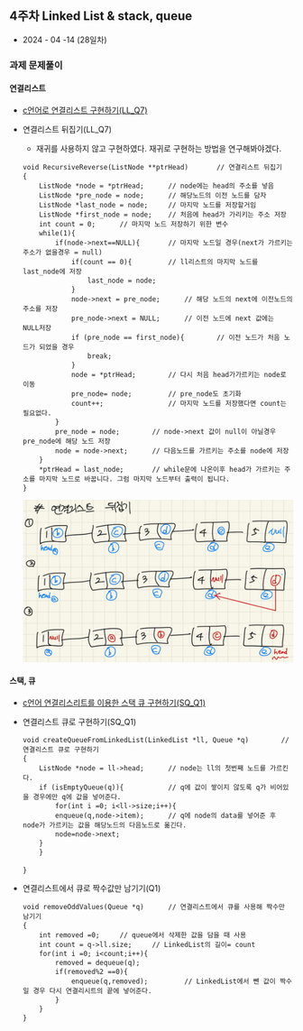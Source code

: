 ## 4주차 Linked List & stack, queue

* 2024 - 04 -14 (28일차)   

### 과제 문제풀이    

#### 연결리스트     

* [c언어로 연결리스트 구현하기(LL_Q7)](https://github.com/dongyeoppp/Data-Structures/tree/master/Linked_List)    

* 연결리스트 뒤집기(LL_Q7)        
    * 재귀를 사용하지 않고 구현하였다. 재귀로 구현하는 방법을 연구해봐야겠다.   
    ```
    void RecursiveReverse(ListNode **ptrHead)		// 연결리스트 뒤집기  
    {
        ListNode *node = *ptrHead;		// node에는 head의 주소를 넣음  
        ListNode *pre_node = node;		// 해당노드의 이전 노드를 담자  
        ListNode *last_node = node;		// 마지막 노드를 저장할거임   
        ListNode *first_node = node;	// 처음에 head가 가리키는 주소 저장    
        int count = 0;		// 마지막 노드 저장하기 위한 변수    
        while(1){
            if(node->next==NULL){		// 마지막 노드일 경우(next가 가르키는 주소가 없을경우 = null)
                if(count == 0){			// ll리스트의 마지막 노드를 last_node에 저장  
                    last_node = node;
                }
                node->next = pre_node;		// 해당 노드의 next에 이전노드의 주소를 저장  
                pre_node->next = NULL;		// 이전 노드에 next 값에는 NULL저장  
                if (pre_node == first_node){		// 이전 노드가 처음 노드가 되었을 경우 
                    break;
                }
                node = *ptrHead;		// 다시 처음 head가가르키는 node로 이동  
                pre_node= node;			// pre_node도 초기화   
                count++;				// 마지막 노드를 저장했다면 count는 필요없다.  
            }
            pre_node = node;		// node->next 값이 null이 아닐경우 pre_node에 해당 노드 저장   
            node = node->next;		// 다음노드를 가르키는 주소를 node에 저장   
        }
        *ptrHead = last_node;		// while문에 나온이후 head가 가르키는 주소를 마지막 노드로 바꿉니다. 그럼 마지막 노드부터 출력이 됩니다.   
    }
    ```    
    <img src="./img/image12.jpg">     

#### 스택, 큐   

* [c언어 연결리스리트를 이용한 스택 큐 구현하기(SQ_Q1)](https://github.com/dongyeoppp/Data-Structures/tree/master/Stack_and_Queue)  

* 연결리스트 큐로 구현하기(SQ_Q1)      
    ```
    void createQueueFromLinkedList(LinkedList *ll, Queue *q)		// 연결리스트 큐로 구현하기  
    {
        ListNode *node = ll->head;		// node는 ll의 첫번째 노드를 가르킨다.  
        if (isEmptyQueue(q)){			// q에 값이 쌓이지 않도록 q가 비어있을 경우에만 q에 값을 넣어준다.  
            for(int i =0; i<ll->size;i++){		
            enqueue(q,node->item);		// q에 node의 data를 넣어준 후 node가 가르키는 값을 해당노드의 다음노드로 옮긴다.  
            node=node->next;
        }
        }
        
    }
    ```   
* 연결리스트에서 큐로 짝수값만 남기기(Q1)   
    ```
    void removeOddValues(Queue *q)		// 연결리스트에서 큐를 사용해 짝수만 남기기
    {
        int removed =0;		// queue에서 삭제한 값을 담을 때 사용  
        int count = q->ll.size;		// LinkedList의 길이= count
        for(int i =0; i<count;i++){
            removed = dequeue(q);		
            if(removed%2 ==0){
                enqueue(q,removed);			// LinkedList에서 뺀 값이 짝수일 경우 다시 연결리시트의 끝에 넣어준다.   
            }
        }
    }
    ```    


